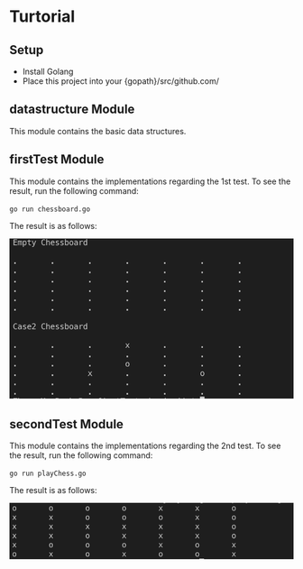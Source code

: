 # Turtorial

## Setup

* Install Golang
* Place this project into your {gopath}/src/github.com/

## datastructure Module
This module contains the basic data structures.


## firstTest Module
This module contains the implementations regarding the 1st test. To see the result, run the following command:

`go run chessboard.go`

The result is as follows:

![images](images/1st.png)

## secondTest Module
This module contains the implementations regarding the 2nd test. To see the result, run the following command:

`go run playChess.go`

The result is as follows:

![images](images/2nd.png)
